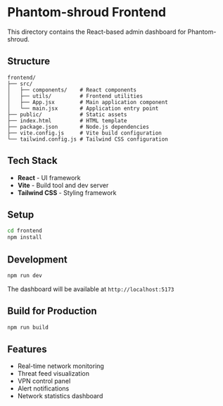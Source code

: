 # Phantom-shroud Frontend

This directory contains the React-based admin dashboard for Phantom-shroud.

## Structure

```
frontend/
├── src/
│   ├── components/    # React components
│   ├── utils/         # Frontend utilities
│   ├── App.jsx        # Main application component
│   └── main.jsx       # Application entry point
├── public/            # Static assets
├── index.html         # HTML template
├── package.json       # Node.js dependencies
├── vite.config.js     # Vite build configuration
└── tailwind.config.js # Tailwind CSS configuration
```

## Tech Stack

- **React** - UI framework
- **Vite** - Build tool and dev server
- **Tailwind CSS** - Styling framework

## Setup

```bash
cd frontend
npm install
```

## Development

```bash
npm run dev
```

The dashboard will be available at `http://localhost:5173`

## Build for Production

```bash
npm run build
```

## Features

- Real-time network monitoring
- Threat feed visualization
- VPN control panel
- Alert notifications
- Network statistics dashboard
